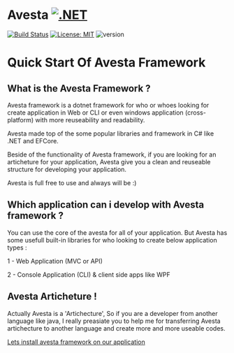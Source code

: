 # Avesta  [![.NET](https://img.shields.io/badge/--512BD4?logo=.net&logoColor=ffffff)](https://dotnet.microsoft.com/)

[![Build Status](https://travis-ci.org/joemccann/dillinger.svg?branch=master)](https://travis-ci.org/joemccann/dillinger) [![License: MIT](https://img.shields.io/badge/License-MIT-yellow.svg)](https://opensource.org/licenses/MIT) ![version](https://img.shields.io/badge/version-1.0.2.30-blue)

# Quick Start Of Avesta Framework

## What is the Avesta Framework ?
Avesta framework is a dotnet framework for who or whoes looking for create application in Web or CLI or even windows application (cross-platform) with more reuseability and readability.

Avesta made top of the some popular libraries and framework in C# like .NET and EFCore.

Beside of the functionality of Avesta framework, if you are looking for an articheture for your application, Avesta give you a clean and reuseable structure for developing your application.

Avesta is full free to use and always will be :)


## Which application can i develop with Avesta framework ?
You can use the core of the avesta for all of your application.
But Avesta has some usefull built-in libraries for who looking to create below application types :

1 - Web Application (MVC or API)

2 - Console Application (CLI) & client side apps like WPF


## Avesta Articheture !
Actually Avesta is a 'Artichecture', So if you are a developer from another language like java, I really preasiate you to help me for transferring Avesta artichecture to another language and create more and more useable codes.


 [Lets install avesta framework on our application](./doc/Installation.md)
 